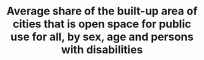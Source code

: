 ﻿---
title: >-
  Average  share  of  the  built-up  area  of  cities  that  is  open  space  for  public  use  for  all,  by  sex,  age  and  persons  with  disabilities
permalink: /11-7-1/
sdg_goal: 11
layout: indicator
indicator: 11.7.1
indicator_variable: null
graph: null
graph_type_description: needs  construction
graph_status_notes: Assigned
variable_description: null
variable_notes: null
un_designated_tier: '3'
un_custodial_agency: UN  Habitat
target_id: '11.7'
has_metadata: true
rationale_interpretation: >-
  This  indicator  provides  information  about  the  amount  of  open  public  areas  in  a  city.  Cities  that  improve  and  sustain  the  use  of  public  space,  including  streets,  enhance  community  cohesion,  civic  identity,  and  quality  of  life.  Having  access  to  open  public  spaces  does  not  only  improve  the  quality  of  life:  it  is  also  a  first  step  toward  civic  empowerment  and  greater  access  to  institutional  and  political  spaces.
goal_meta_link: 'http://unstats.un.org/sdgs/files/metadata-compilation/Metadata-Goal-11.pdf'
goal_meta_link_page: 21
indicator_name: >-
  Average  share  of  the  built-up  area  of  cities  that  is  open  space  for  public  use  for  all,  by  sex,  age  and  persons  with  disabilities
target: >-
  By  2030,  provide  universal  access  to  safe,  inclusive  and  accessible,  green  and  public  spaces,  in  particular  for  women  and  children,  older  persons  and  persons  with  disabilities.
indicator_definition: >-
  Public  space  is  publicly  owned  land  and  available  for  public  use.  Public  spaces  encompass  a  range  of  environments  including  streets,  sidewalks  squares,  gardens,  parks,  conservation  areas.  Each  public  space  has  its  own  spatial,  historic,  environmental,  social  and  economic  features.  They  can  be  publically  or  privately  managed.  Public  Space:  Having  sufficient  public  space  allows  cities  and  regions  to  function  efficiently  and  equitably.  Reduced  amounts  of  public  space  impact  negatively  on  quality  of  life,  social  inclusion,  infrastructure  development,  environmental  sustainable  and  productivity.  It  is  documented  that  well  designed  and  maintained  streets  and  public  spaces  result  in  lower  crime  and  violence.  Making  space  for  formal  and  informal  economic  activities,  recovering  and  maintaining  public  spaces  for  a  diversity  of  users  in  a  positive  way,  and  making  services  and  opportunities  available  to  marginalized  residents,  enhance  social  cohesion  and  economic  security.  Uncontrolled  rapid  urbanization  generally  creates  settlement  patterns  with  dangerously  low  proportions  of  public  space.  As  a  result,  these  places  are  unable  to  accommodate  safe  pedestrian  and  vehicular  rights  of  way,  land  for  critical  infrastructure  like  water,  sewerage  and  waste  collection,  recreational  spaces,  green  areas  and  parks  that  contribute  to  social  cohesion  and  protected  ecological  hotspots  and  corridors.  As  new  cities  also  develop  they  have  reduced  allocations  of  land  for  public  space  especially  streets.  On  average,  at  15%  the  land  allocated  to  streets  in  new  planned  areas  is  substantially  less  than  the  standard  and  in  unplanned  areas  the  situation  is  considerably  worse  with  an  average  of  2%.  The  generally  accepted  minimum  standard  for  public  space  in  higher  density  settlements  (150  inhabitants  or  more  per/hectare)  is  45%  (30%  for  streets  and  sidewalks  and  15%  for  open  public  space).Total  city  space  refers  to  the  built-up  area  of  the  city.  The  proportion  of  urban  areas  dedicated  to  streets  and  public  spaces  is  a  crucial  feature  of  the  spatial  plans  of  cities.  The  road  network  is  the  integrative  and  dynamic  factor  between  individuals  and  socioeconomic  activities.  It  is  a  structuring  component  of  geographic  space  and  defines  the  socio-dynamics  of  an  area  being  conditioned  by  the  spatial  pattern,  which  restricts  the  location  of  roads  and  human  settlements.  Short  and  direct  pedestrian  and  cycling  routes  require  highly  connected  network  of  paths  and  streets  around  small,  permeable  blocks.  These  features  are  primarily  important  for  walking  and  for  transit  station  accessibility,  which  can  be  easily  discouraged  by  detours.A  prosperous  city  seeks  a  tight  network  of  paths  and  streets  offering  multiple  routes  to  many  destinations  that  also  make  walking  and  cycling  trips  varied  and  enjoyable.  In  fact,  cities  that  have  adequate  streets,  public  spaces  and  greater  connectivity  are  more  liveable  and  productive.  The  use  of  this  indicator  aims  to  integrate  urban  form  and  spatial  analysis  in  the  monitoring  of  Goal  11  of  the  Sustainable  Development  Goals.  Spatial  indicators  are  vital  tools  supporting  sustainable  urban  and  regional  planning.  They  are  valuable  in  the  generation  of  spatial  data  that  is  critical  for  priority  setting  for  harmonious  and  equitable  distribution  of  resources  and  investments  in  the  territory.  This  information  supports  decision-making  based  on  evidence  and  facilitates  effective  urban  management  and  the  setting  of  local  monitoring  mechanisms  to  assess  impact  in  localized  areas.  Area  of  public  space  as  a  proportion  of  total  city  space,  including  the  land  allocated  to  streets.  The  indicator  is  calculated  integrating  to  metrics:  a)  land  allocated  to  open  public  space;  b)  land  allocated  to  streets.
method_of_computation: "Proportion  of  urban  area  allocated  to  open  public  spaces,  including  street  and  sidewalks.  Proportion  of  Total  Open  Public  Space  =  (  (Total  surface  of  open  public  space  +  Total  surface  of  land  allocated  to  streets)  /  Total  surface  of  built  up  area  of  the  urban  agglomeration  )  Unit  of  Measurement:  %  The  method  to  estimate  the  area  of  public  space  is  based  on  three  steps:  1)  spatial  analysis  to  delimit  the  built-up  area  of  the  city;  2)  estimation  of  the  total  open  public  space  and;  3)  estimation  of  the  total  area  allocated  to  streets.  \t1.  Spatial  analysis  to  delimit  the  built-up  area.  Delimit  the  built-up  area  of  the  urban  agglomeration  and  calculate  the  total  area  (square  kilometers).  \t\t1.1  Satellite  imagery:  Use  of  exiting  layers  of  satellite  imagery  ranging  from  open  sources  such  as  Google  Earth  and  US  Geological  Survey/NASA  imagery  Landsat  to  more  sophisticated  and  higher  resolution  land  cover  data  sets.  Images  will  be  analyzed  for  the  latest  available  year.  \t\t1.2  Delimitation  of  built-up  area  of  the  urban  agglomeration:  The  delimitation  of  the  urban  agglomeration  refers  to  the  total  area  occupied  by  the  built-up  area  and  its  urbanized  open  space.  The  delimitation  of  the  study  area  distinguishes  urban,  suburban  and  rural  areas  based  on  the  built-up  densities.  This  indicators  includes  urban  (more  than  50%  built-up  density)  and  suburban  areas  (between  50%  to  10%  built-up  density  (refer  to  annex  1  \"Measurement  of  the  Street  Connectivity  Index\").  \t2.  Open  public  space:  mapping  and  calculation  of  total  areas  of  open  public  space  within  the  defined  urban  boundaries  based  on  the  built-up  area.  \t\t2.1  Definition  of  open  public  space:  An  open  public  space  is  related  to  universal  access.  Open  public  spaces  include  only  the  following  types:  \t\t\tParks:  open  spaces  inside  a  municipality  that  provide  free  air  recreation  and  contact  with  nature.  Their  principal  characteristic  is  the  significant  proportion  of  green  area.  \t\t\tCivic  parks:  open  spaces  created  by  building  agglomeration  around  an  open  area,  which  was  later  transformed  into  a  representative,  civic  area.  They  are  characterised  by  considerable  nature,  specifically  gardens.  They  are  good  place  for  cultural  events  and  passive  recreation.  \t\t\tSquares:  open  spaces  created  by  building  agglomeration  around  an  open  area.  Its  main  characteristics  are  the  significant  proportion  of  architectonic  elements  and  interaction  among  buildings  and  the  open  area.  Squares  are  usually  public  spaces  that  are  relevant  to  the  city  due  to  their  location,  territorial  development,  or  cultural  importance.  \t\t\tRecreational  green  areas:  public  green  areas  that  contribute  to  environmental  preservation.  All  recreational  green  areas  must  guarantee  accessibility  and  must  be  linked  to  urban  areas.  Their  main  functions  are  ornamental  and  passive  recreation.  \t\t\tFacility  public  areas:  open  meeting  spaces  and  recreational  facilities  that  are  part  of  city  facilities  (defined  as  places  that  are  elementary  to  all  cities;  i.e.,  public  libraries,  stadium,  public  sports  centres,  etc.).  These  areas  have  the  following  characteristics:  public  property,  free  transit  and  access,  and  both  active  and  passive  recreation.  (e.g.,  the  public  area  outside  a  stadium).  \t\t2.2  Inventory  of  open  public  space.  Information  can  be  obtained  from  legal  documents  outlining  publicly  owned  land  and  well  defined  land  use  plans.  In  some  cases  where  this  information  is  lacking,  incomplete  or  outdated,  open  sources  and  communitybased  maps,  which  are  increasingly  recognized  as  a  valid  source  of  information,  can  be  a  viable  alternative.  \t\t2.3  Computation  of  total  area  of  open  public  space.  The  inventory  of  open  public  spaces  is  digitalized  in  existing  maps  and  vectorised  to  allow  computation  of  surfaces.  The  total  of  open  public  area  is  divided  by  the  total  built-up  area  of  the  city  to  obtain  the  proportion.  \t3.  Land  allocated  to  streets:  calculation  of  the  total  area  allocated  to  streets  based  on  sampling  techniques  as  a  proportion  of  the  total  surface  of  the  built-up  area  as  per  definition  above.  \t\t3.1  Definition  of  streets.  For  this  indicator,  streets  are  defined  as  the  space  used  by  pedestrian  or  vehicles  in  order  to  go  from  one  place  to  another  in  the  city  and  also  in  order  to  interact.  More  and  more,  local  population  recognizes  streets  as  public  spaces  and  as  an  important  'common'  of  the  city.  The  area  of  the  streets  include  the  carriageway,  the  median,  the  roundabouts,  the  traffic  islands,  the  sidewalk,  the  cycle  tracks,  planting  zones  and  storm  drainage;  in  other  words,  the  right  of  way  limited  by  private  properties  and/or  natural  obstacles  such  as  rivers.  In  informal  settlements  or  slum  areas  where  sidewalks  are  missing,  the  main  references  for  limiting  the  street  area  are  the  physical  boundaries  used  to  demarcate  the  private  properties.  Unpaved  roads  are  also  considered  as  streets.  \t\t3.2  Sampling  technique  for  the  estimation  of  land  allocated  to  streets.  The  estimation  of  the  total  area  of  the  street  is  based  on  the  following  methodology:  \t\t\ta.  Define  the  boundary  of  the  built-up  area.  \t\t\tb.  Generate  the  Halton  sequence  of  sample  points  of  the  urban  area  bounding  box  for  an  average  density  of  10  points  per  Km2.  \t\t\tc.  Extract  the  sample  points  that  are  within  the  urban  area  boundary.  \t\t\td.  Buffer  the  points  to  get  sample  areas  (circles)  with  an  area  of  10  Ha  each  (0.1  Km2).  \t\t\te.  For  each  sample  area  in  the  sequence:  i)  check  the  completeness  of  the  street  network  using  'open  street  maps'  (OSM  cartography  on  streets)  within  the  sample  area,  and  complete  it  if  necessary  comparing  it  with  the  most  recent  satellite  imagery  of  the  urban  area;  ii)  define  and  delimit  streets  as  per  definition;  iii)  measure  the  street  widths  on  the  orthophoto  (i.e.  Bing)  and  store  it  in  the  OSM  data  base;  iv)  download  the  OSM  cartography;  v)  superimpose  (clip)  the  OSM  data  with  the  sample  areas;  vi)  calculate  the  land  allocated  to  street  for  each  sample  area.  \t\t\tf.  Repeat  the  process  for  the  following  sample  areas  until  the  variations  are  within  a  certain  margin  (95%  confidence  limits).  \t\t3.3  Computation  of  total  area  of  land  allocated  to  streets.  The  average  of  the  sample  areas  provide  the  total  land  allocated  to  streets.  Benchmark  Proportion  of  Total  Open  Public  Space  Min  =  0  %  Max  =  45  %  Total  Open  Public  Space  (%)  Min  =  0  %  Max  =  15  %  Land  Allocated  to  Street  (%)  Min  =  0  %  Max  =  30%  Standardization  see  report  for  Standardization  details  Example  see  report  for  Example"
source_title: null
source_notes: null
published: true  

---